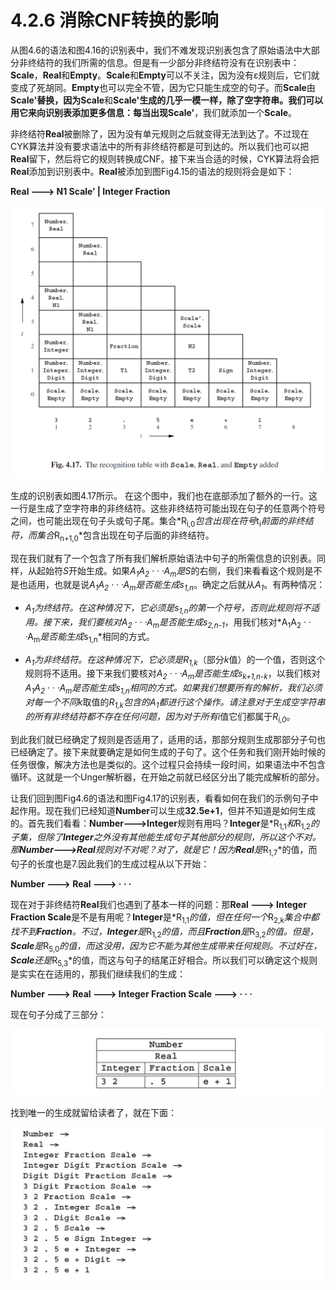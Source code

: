 # 4.2.6 消除CNF转换的影响

从图4.6的语法和图4.16的识别表中，我们不难发现识别表包含了原始语法中大部分非终结符的我们所需的信息。但是有一少部分非终结符没有在识别表中：**Scale**，**Real**和**Empty**。**Scale**和**Empty**可以不关注，因为没有ε规则后，它们就变成了死胡同。**Empty**也可以完全不管，因为它只能生成空的句子。而**Scale**由**Scale'**替换，因为**Scale**和**Scale'**生成的几乎一模一样，除了空字符串。我们可以用它来向识别表添加更多信息：每当出现**Scale'**，我们就添加一个**Scale**。

非终结符**Real**被删除了，因为没有单元规则之后就变得无法到达了。不过现在CYK算法并没有要求语法中的所有非终结符都是可到达的。所以我们也可以把**Real**留下，然后将它的规则转换成CNF。接下来当合适的时候，CYK算法将会把**Real**添加到识别表中。**Real**被添加到图Fig4.15的语法的规则将会是如下：

**Real ---> N1 Scale’ | Integer Fraction**

![图1](../../img/4.2.6_1-fig.4.17.png)

生成的识别表如图4.17所示。 在这个图中，我们也在底部添加了额外的一行。这一行是生成了空字符串的非终结符。这些非终结符可能出现在句子的任意两个符号之间，也可能出现在句子头或句子尾。集合*R<sub>i,0</sub>*包含出现在符号*t<sub>i</sub>*前面的非终结符，而集合*R<sub>n+1,0</sub>*包含出现在句子后面的非终结符。

现在我们就有了一个包含了所有我们解析原始语法中句子的所需信息的识别表。同样，从起始符*S*开始生成。如果*A<sub>1</sub>A<sub>2</sub> · · ·A<sub>m</sub>*是*S*的右侧，我们来看看这个规则是不是也适用，也就是说*A<sub>1</sub>A<sub>2</sub> · · ·A<sub>m</sub>*是否能生成*s<sub>1,n</sub>*。确定之后就从*A<sub>1</sub>*。有两种情况：

- *A<sub>1</sub>*为终结符。在这种情况下，它必须是*s<sub>1,n</sub>*的第一个符号，否则此规则将不适用。接下来，我们要核对*A<sub>2</sub> · · ·A<sub>m</sub>*是否能生成*s<sub>2,n-1</sub>*，用我们核对*A<sub>1</sub>A<sub>2</sub> · · ·A<sub>m</sub>*是否能生成*s<sub>1,n</sub>*相同的方式。

- *A<sub>1</sub>*为非终结符。在这种情况下，它必须是*R<sub>1,k</sub>*（部分*k*值）的一个值，否则这个规则将不适用。接下来我们要核对*A<sub>2</sub> · · ·A<sub>m</sub>*是否能生成*s<sub>k+1,n-k</sub>*，以我们核对*A<sub>1</sub>A<sub>2</sub> · · ·A<sub>m</sub>*是否能生成*s<sub>1,n</sub>*相同的方式。如果我们想要所有的解析，我们必须对每一个不同*k*取值的*R<sub>1,k</sub>*包含的*A<sub>1</sub>*都进行这个操作。请注意对于生成空字符串的所有非终结符都不存在任何问题，因为对于所有*i*值它们都属于*R<sub>i,0</sub>*。

到此我们就已经确定了规则是否适用了，适用的话，那部分规则生成那部分子句也已经确定了。接下来就要确定是如何生成的子句了。这个任务和我们刚开始时候的任务很像，解决方法也是类似的。这个过程只会持续一段时间，如果语法中不包含循环。这就是一个Unger解析器，在开始之前就已经区分出了能完成解析的部分。

让我们回到图Fig4.6的语法和图Fig4.17的识别表，看看如何在我们的示例句子中起作用。现在我们已经知道**Number**可以生成**32.5e+1**，但并不知道是如何生成的。首先我们看看：**Number--->Integer**规则有用吗？**Integer**是*R<sub>1,1</sub>*和*R<sub>1,2</sub>*的子集，但除了**Integer**之外没有其他能生成句子其他部分的规则，所以这个不对。那**Number--->Real**规则对不对呢？对了，就是它！因为**Real**是*R<sub>1,7</sub>*的值，而句子的长度也是7.因此我们的生成过程从以下开始：

**Number ---> Real ---> · · ·**

现在对于非终结符**Real**我们也遇到了基本一样的问题：那**Real ---> Integer Fraction Scale**是不是有用呢？**Integer**是*R<sub>1,1</sub>*的值，但在任何一个*R<sub>2,k</sub>*集合中都找不到**Fraction**。不过，**Integer**是*R<sub>1,2</sub>*的值，而且**Fraction**是*R<sub>3,2</sub>*的值。但是，**Scale**是*R<sub>5,0</sub>*的值，而这没用，因为它不能为其他生成带来任何规则。不过好在，**Scale**还是*R<sub>5,3</sub>*的值，而这与句子的结尾正好相合。所以我们可以确定这个规则是实实在在适用的，那我们继续我们的生成：

**Number ---> Real ---> Integer Fraction Scale ---> · · ·**

现在句子分成了三部分：

![图2](../../img/4.2.6_2.png)

找到唯一的生成就留给读者了，就在下面：

![图3](../../img/4.2.6_3.png)